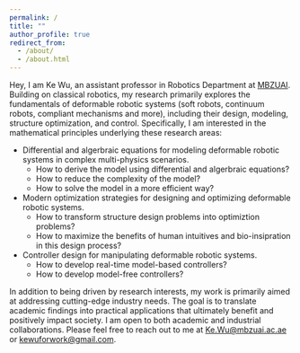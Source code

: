 ```yaml
---
permalink: /
title: ""
author_profile: true
redirect_from: 
  - /about/
  - /about.html
---
```


Hey, I am Ke Wu, an assistant professor in Robotics Department at <a href="https://mbzuai.ac.ae/">MBZUAI</a>. Building on classical robotics, my research primarily explores the fundamentals of deformable robotic systems (soft robots, continuum robots, compliant mechanisms and more), including their design, modeling, structure optimization, and control. Specifically, I am interested in the mathematical principles underlying these research areas:

- Differential and algerbraic equations for modeling deformable robotic systems in complex multi-physics scenarios.
  - How to derive the model using differential and algerbraic equations?
  - How to reduce the complexity of the model?
  - How to solve the model in a more efficient way?
- Modern optimization strategies for designing and optimizing deformable robotic systems.
  - How to transform structure design problems into optimiztion problems?
  - How to maximize the benefits of human intuitives and bio-insipration in this design process?
- Controller design for manipulating deformable robotic systems.
  - How to develop real-time model-based controllers?
  - How to develop model-free controllers?

In addition to being driven by research interests, my work is primarily aimed at addressing cutting-edge industry needs. The goal is to translate academic findings into practical applications that ultimately benefit and positively impact society. I am open to both academic and industrial collaborations. Please feel free to reach out to me at Ke.Wu@mbzuai.ac.ae or kewuforwork@gmail.com.

